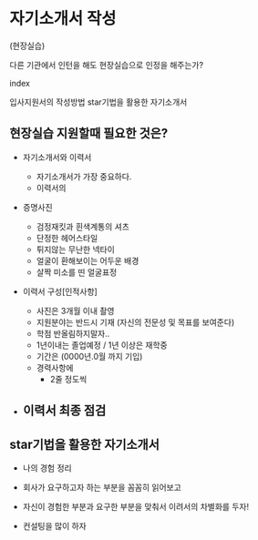 # 자기소개서 작성

(현장실습)

다른 기관에서 인턴을 해도 현장실습으로 인정을 해주는가?

index

입사지원서의 작성방법
star기법을 활용한 자기소개서
## 현장실습 지원할때 필요한 것은?

- 자기소개서와 이력서
    - 자기소개서가 가장 중요하다.
    - 이력서의 
- 증명사진
    - 검정재킷과 흰색계통의 셔츠
    - 단정한 헤어스타일
    - 튀지않는 무난한 넥타이
    - 얼굴이 환해보이는 어두운 배경
    - 살짝 미소를 띤 얼굴표정

- 이력서 구성[인적사항]
    - 사진은 3개월 이내 촬영
    - 지원분야는 반드시 기재 (자신의 전문성 및 목표를 보여준다)
    - 학점 반올림하지말자..
    - 1년이내는 졸업예정 / 1년 이상은 재학중
    - 기간은 (0000년.0월 까지 기입)
    - 경력사항에
        - 2줄 정도씩

- 이력서 최종 점검
    - 

## star기법을 활용한 자기소개서

- 나의 경험 정리




- 회사가 요구하고자 하는 부분을 꼼꼼히 읽어보고

- 자신이 경험한 부분과 요구한 부분을 맞춰서 이려서의 차별화를 두자!

- 컨설팅을 많이 하자